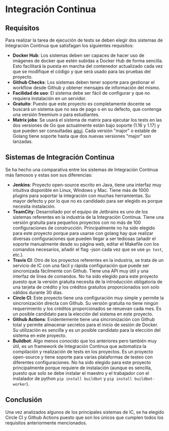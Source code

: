 # Integración Continua

## Requisitos

Para realizar la tarea de ejecución de tests se deben elegir dos sistemas de Integración Continua que satisfagan los siguientes requisitos:

- **Docker Hub**: Los sistemas deben ser capaces de hacer uso de imágenes de docker que estén subidas a Docker Hub de forma sencilla. Esto facilitará la puesta en marcha del contenedor actualizado cada vez que se modifique el código y que será usado para las pruebas del proyecto.
- **Github Checks**: Los sistemas deben tener soporte para gestionar el workflow desde Github y obtener mensajes de información del mismo.
- **Facilidad de uso**: El sistema debe ser fácil de configurar y que no requiera instalación en un servidor.
- **Gratuito**: Puesto que este proyecto es completamente docente se buscará un sistema que no sea de pago o en su defecto, que contenga una versión freemium o para estudiantes.
- **Matrix jobs**: Se usará el sistema de matrix para ejecutar los tests en las dos versiones de Go que actualmente están bajo soporte (1.16 y 1.17) y que pueden ser consultadas [aquí](https://endoflife.date/go). Cada versión "major" o estable de Golang tiene soporte hasta que dos nuevas versiones "major" son lanzadas.

## Sistemas de Integración Continua

Se ha hecho una comparativa entre los sistemas de Integración Continua más famosos y estas son sus diferencias:

- **Jenkins**: Proyecto open-source escrito en Java, tiene una interfaz muy intuitiva disponible en Linux, Windows y Mac. Tiene más de 1000 plugins para soportar la integración con muchas herramientas. Su mayor defecto y por lo que no es candidado para ser elegido es porque necesita instalación.
- **TeamCity**: Desarrollado por el equipo de Jetbrains es uno de los sistemas referentes en la industria de la Integración Continua. Tiene una versión gratuita para pequeños proyectos con no más de 100 configuraciones de construcción. Principalmente no ha sido elegido para este proyecto porque para usarse con golang hay que realizar diversas configuraciones que pueden llegar a ser tediosas (añadir el soporte manualmente desde su página web, editar el Makefile con los comandos necesarios, añadir el flag -json cada vez que se use ```go test```, etc.).
- **Travis CI**: Otro de los proyectos referentes en la industria, se trata de un servicio de IC con una fácil y rápida configuración que puede ser sincronizada fácilmente con Github. Tiene una API muy útil y una interfaz de línea de comandos. No ha sido elegido para este proyecto puesto que la versión gratuita necesita de la introducción obligatoria de una tarjeta de crédito y los créditos gratuitos proporcionados son solo válidos durante 30 días.
- **Circle CI**: Este proyecto tiene una configuración muy simple y permite la sincronización directa con Github. Su versión gratuita no tiene ningún requerimiento y los créditos proporcionados se renuevan cada mes. Es un posible candidato para la elección del sistema en este proyecto.
- **Github Actions**: Evidentemente tiene una sincronización con Github total y permite almacenar secretos para el inicio de sesión de Docker. Su utilización es sencilla y es un posible candidato para la elección del sistema en este proyecto.
- **Buildbot**: Algo menos conocido que los anteriores pero también muy útil, es un framework de Integración Continua que automatiza la compilación y realización de tests en los proyectos. Es un proyecto open-source y tiene soporte para varias plataformas de testeo con diferentes configuraciones. No ha sido elegido para este proyecto principalmente porque requiere de instalación (aunque es sencilla, puesto que solo se debe instalar el maestro y el trabajador con el instalador de python ```pip install buildbot``` y ```pip install buildbot-worker```).

## Conclusión

Una vez analizados algunos de los principales sistemas de IC, se ha elegido Circle CI y Github Actions puesto que son los únicos que cumplen todos los requisitos anteriormente mencionados.